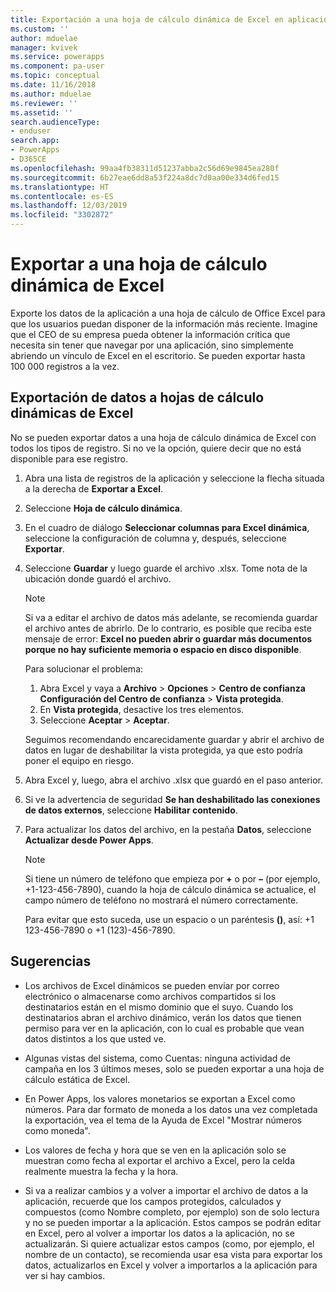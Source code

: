 ```yaml
---
title: Exportación a una hoja de cálculo dinámica de Excel en aplicaciones de Power Apps basadas en modelos | Microsoft Docs
ms.custom: ''
author: mduelae
manager: kvivek
ms.service: powerapps
ms.component: pa-user
ms.topic: conceptual
ms.date: 11/16/2018
ms.author: mduelae
ms.reviewer: ''
ms.assetid: ''
search.audienceType:
- enduser
search.app:
- PowerApps
- D365CE
ms.openlocfilehash: 99aa4fb38311d51237abba2c56d69e9845ea280f
ms.sourcegitcommit: 6b27eae6dd8a53f224a8dc7d0aa00e334d6fed15
ms.translationtype: HT
ms.contentlocale: es-ES
ms.lasthandoff: 12/03/2019
ms.locfileid: "3302872"
---
```

# <a name="export-to-an-excel-dynamic-worksheet"></a>Exportar a una hoja de cálculo dinámica de Excel

Exporte los datos de la aplicación a una hoja de cálculo de Office Excel para que los usuarios puedan disponer de la información más reciente. Imagine que el CEO de su empresa pueda obtener la información crítica que necesita sin tener que navegar por una aplicación, sino simplemente abriendo un vínculo de Excel en el escritorio. Se pueden exportar hasta 100 000 registros a la vez.    
  
## <a name="export-data-to-an-excel-dynamic-worksheet"></a>Exportación de datos a hojas de cálculo dinámicas de Excel  

No se pueden exportar datos a una hoja de cálculo dinámica de Excel con todos los tipos de registro. Si no ve la opción, quiere decir que no está disponible para ese registro.  
  
1. Abra una lista de registros de la aplicación y seleccione la flecha situada a la derecha de **Exportar a Excel**. 
  
2. Seleccione **Hoja de cálculo dinámica**.  
  
3. En el cuadro de diálogo **Seleccionar columnas para Excel dinámica**, seleccione la configuración de columna y, después, seleccione **Exportar**.  
  
4. Seleccione **Guardar** y luego guarde el archivo .xlsx. Tome nota de la ubicación donde guardó el archivo.  
  
   > [!NOTE]
   > Si va a editar el archivo de datos más adelante, se recomienda guardar el archivo antes de abrirlo. De lo contrario, es posible que reciba este mensaje de error: **Excel no pueden abrir o guardar más documentos porque no hay suficiente memoria o espacio en disco disponible**.  
   > 
   > Para solucionar el problema:  
   > 
   >    1. Abra Excel y vaya a **Archivo** > **Opciones** > **Centro de confianza** **Configuración del Centro de confianza** > **Vista protegida**.  
   >    2. En **Vista protegida**, desactive los tres elementos.  
   >    3. Seleccione **Aceptar** > **Aceptar**.  
   >     
   >    Seguimos recomendando encarecidamente guardar y abrir el archivo de datos en lugar de deshabilitar la vista protegida, ya que esto podría poner el equipo en riesgo.  
  
5. Abra Excel y, luego, abra el archivo .xlsx que guardó en el paso anterior.  
  
6. Si ve la advertencia de seguridad **Se han deshabilitado las conexiones de datos externos**, seleccione **Habilitar contenido**.  
  
7. Para actualizar los datos del archivo, en la pestaña **Datos**, seleccione **Actualizar desde Power Apps**.  
  
   > [!NOTE]
   > Si tiene un número de teléfono que empieza por **+** o por **–** (por ejemplo, +1-123-456-7890), cuando la hoja de cálculo dinámica se actualice, el campo número de teléfono no mostrará el número correctamente.   
   >
   > Para evitar que esto suceda, use un espacio o un paréntesis **()**, así: +1 123-456-7890 o +1 (123)-456-7890.  
  
## <a name="tips"></a>Sugerencias  
  
- Los archivos de Excel dinámicos se pueden enviar por correo electrónico o almacenarse como archivos compartidos si los destinatarios están en el mismo dominio que el suyo. Cuando los destinatarios abran el archivo dinámico, verán los datos que tienen permiso para ver en la aplicación, con lo cual es probable que vean datos distintos a los que usted ve.  
  
- Algunas vistas del sistema, como Cuentas: ninguna actividad de campaña en los 3 últimos meses, solo se pueden exportar a una hoja de cálculo estática de Excel.  
  
- En Power Apps, los valores monetarios se exportan a Excel como números. Para dar formato de moneda a los datos una vez completada la exportación, vea el tema de la Ayuda de Excel "Mostrar números como moneda".

- Los valores de fecha y hora que se ven en la aplicación solo se muestran como fecha al exportar el archivo a Excel, pero la celda realmente muestra la fecha y la hora.  
  
- Si va a realizar cambios y a volver a importar el archivo de datos a la aplicación, recuerde que los campos protegidos, calculados y compuestos (como Nombre completo, por ejemplo) son de solo lectura y no se pueden importar a la aplicación. Estos campos se podrán editar en Excel, pero al volver a importar los datos a la aplicación, no se actualizarán. Si quiere actualizar estos campos (como, por ejemplo, el nombre de un contacto), se recomienda usar esa vista para exportar los datos, actualizarlos en Excel y volver a importarlos a la aplicación para ver si hay cambios.  
 

